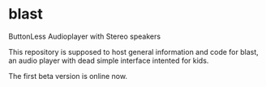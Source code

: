 # blast
ButtonLess Audioplayer with Stereo speakers 

This repository is supposed to host general information and code for blast, an audio player with dead simple interface intented for kids.

The first beta version is online now.
